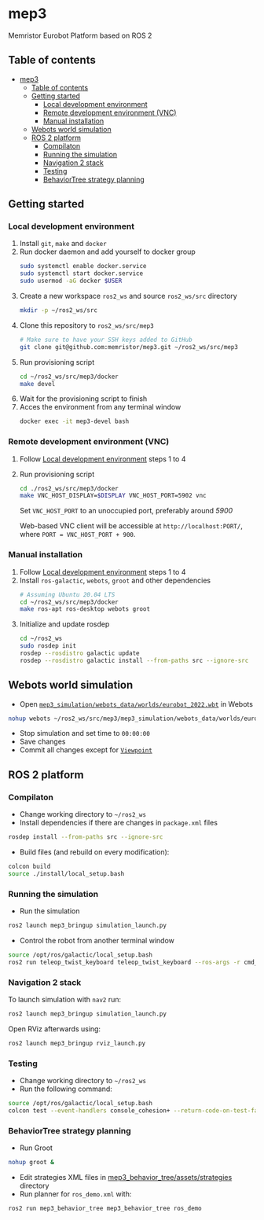 # mep3
Memristor Eurobot Platform based on ROS 2

## Table of contents
- [mep3](#mep3)
  - [Table of contents](#table-of-contents)
  - [Getting started](#getting-started)
    - [Local development environment](#local-development-environment)
    - [Remote development environment (VNC)](#remote-development-environment-vnc)
    - [Manual installation](#manual-installation)
  - [Webots world simulation](#webots-world-simulation)
  - [ROS 2 platform](#ros-2-platform)
    - [Compilaton](#compilaton)
    - [Running the simulation](#running-the-simulation)
    - [Navigation 2 stack](#navigation-2-stack)
    - [Testing](#testing)
    - [BehaviorTree strategy planning](#behaviortree-strategy-planning)

## Getting started

### Local development environment

1) Install `git`, `make` and `docker`
1) Run docker daemon and add yourself to docker group
    ```sh
    sudo systemctl enable docker.service
    sudo systemctl start docker.service
    sudo usermod -aG docker $USER
    ```
1) Create a new workspace `ros2_ws` and source `ros2_ws/src` directory
    ```sh
    mkdir -p ~/ros2_ws/src
    ```
1) Clone this repository to `ros2_ws/src/mep3`
    ```sh
    # Make sure to have your SSH keys added to GitHub
    git clone git@github.com:memristor/mep3.git ~/ros2_ws/src/mep3
    ```
1) Run provisioning script 
   ```sh
   cd ~/ros2_ws/src/mep3/docker
   make devel
   ```
1) Wait for the provisioning script to finish
1) Acces the environment from any terminal window
    ```sh
    docker exec -it mep3-devel bash
    ```

### Remote development environment (VNC)

1) Follow [Local development environment](#local-development-environment) steps 1 to 4
1) Run provisioning script
    ```sh
    cd ./ros2_ws/src/mep3/docker
    make VNC_HOST_DISPLAY=$DISPLAY VNC_HOST_PORT=5902 vnc
    ```
    Set `VNC_HOST_PORT` to an unoccupied port, preferably around *5900*

    Web-based VNC client will be accessible at `http://localhost:PORT/`, where `PORT = VNC_HOST_PORT + 900`.

### Manual installation

1) Follow [Local development environment](#local-development-environment) steps 1 to 4
1) Install `ros-galactic`, `webots`, `groot` and other dependencies
    ```sh
    # Assuming Ubuntu 20.04 LTS
    cd ~/ros2_ws/src/mep3/docker
    make ros-apt ros-desktop webots groot
    ```
1) Initialize and update rosdep
    ``` sh
    cd ~/ros2_ws
    sudo rosdep init
    rosdep --rosdistro galactic update
    rosdep --rosdistro galactic install --from-paths src --ignore-src
    ```
## Webots world simulation

- Open [`mep3_simulation/webots_data/worlds/eurobot_2022.wbt`](./mep3_simulation/webots_data/worlds/eurobot_2022.wbt) in Webots
```sh
nohup webots ~/ros2_ws/src/mep3/mep3_simulation/webots_data/worlds/eurobot_2022.wbt &
```
- Stop simulation and set time to `00:00:00`
- Save changes
- Commit all changes except for [`Viewpoint`](./mep3_simulation/webots_data/worlds/eurobot_2022.wbt#L5-L7)
## ROS 2 platform

### Compilaton

- Change working directory to `~/ros2_ws`
- Install dependencies if there are changes in `package.xml` files 
```sh
rosdep install --from-paths src --ignore-src
```
- Build files (and rebuild on every modification):
```sh
colcon build
source ./install/local_setup.bash
```

### Running the simulation
- Run the simulation
```sh
ros2 launch mep3_bringup simulation_launch.py
```
- Control the robot from another terminal window
```sh
source /opt/ros/galactic/local_setup.bash
ros2 run teleop_twist_keyboard teleop_twist_keyboard --ros-args -r cmd_vel:=big/cmd_vel
```

### Navigation 2 stack

To launch simulation with `nav2` run:
```sh
ros2 launch mep3_bringup simulation_launch.py
```

Open RViz afterwards using:
```sh
ros2 launch mep3_bringup rviz_launch.py
```

### Testing

- Change working directory to `~/ros2_ws`
- Run the following command:
```sh
source /opt/ros/galactic/local_setup.bash
colcon test --event-handlers console_cohesion+ --return-code-on-test-failure
```

### BehaviorTree strategy planning

- Run Groot
```sh
nohup groot &
```
- Edit strategies XML files in [mep3_behavior_tree/assets/strategies](./mep3_behavior_tree/assets/strategies) directory
- Run planner for `ros_demo.xml` with:
```sh
ros2 run mep3_behavior_tree mep3_behavior_tree ros_demo
```
